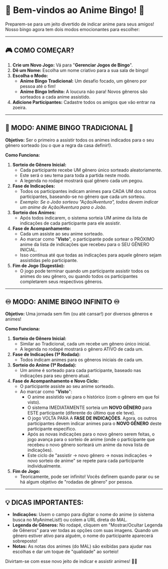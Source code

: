 # 🎉 Bem-vindos ao Anime Bingo! 🎉

Preparem-se para um jeito divertido de indicar anime para seus amigos! Nosso bingo agora tem dois modos emocionantes para escolher:

---

## 🎮 COMO COMEÇAR?

1.  **Crie um Novo Jogo:** Vá para "**Gerenciar Jogos de Bingo**".
2.  **Dê um Nome:** Escolha um nome criativo para a sua sala de bingo!
3.  **Escolha o Modo:**
    * **Anime Bingo Tradicional:** Um desafio focado, um gênero por pessoa até o fim!
    * **Anime Bingo Infinito:** A loucura não para! Novos gêneros são sorteados a cada anime assistido.
4.  **Adicione Participantes:** Cadastre todos os amigos que vão entrar na zoeira.

---

## 🎲 MODO: ANIME BINGO TRADICIONAL 🎲

**Objetivo:** Ser o primeiro a assistir todos os animes indicados para o seu gênero sorteado (ou o que a regra da casa definir!).

**Como Funciona:**

1.  **Sorteio de Gênero Inicial:**
    * Cada participante recebe UM gênero único sorteado aleatoriamente.
    * Este será o seu tema para toda a partida neste modo.
    * A legenda no rodapé mostrará qual gênero cada um pegou.
2.  **Fase de Indicações:**
    * Todos os participantes indicam animes para CADA UM dos outros participantes, baseando-se no gênero que cada um sorteou.
    * *Exemplo: Se o João sorteou "Ação/Aventura", todos devem indicar um anime de Ação/Aventura para o João.*
3.  **Sorteio dos Animes:**
    * Após todos indicarem, o sistema sorteia UM anime da lista de indicações de cada participante para ele assistir.
4.  **Fase de Acompanhamento:**
    * Cada um assiste ao seu anime sorteado.
    * Ao marcar como "**Visto**", o participante pode sortear o PRÓXIMO anime da lista de indicações que recebeu para o SEU GÊNERO INICIAL.
    * Isso continua até que todas as indicações para aquele gênero sejam assistidas pelo participante.
5.  **Fim de Jogo (Sugestão):**
    * O jogo pode terminar quando um participante assistir todos os animes do seu gênero, ou quando todos os participantes completarem seus respectivos gêneros.

---

## ♾️ MODO: ANIME BINGO INFINITO ♾️

**Objetivo:** Uma jornada sem fim (ou até cansar!) por diversos gêneros e animes!

**Como Funciona:**

1.  **Sorteio de Gênero Inicial:**
    * Similar ao Tradicional, cada um recebe um gênero único inicial.
    * A legenda no rodapé mostrará o gênero ATIVO de cada um.
2.  **Fase de Indicações (1ª Rodada):**
    * Todos indicam animes para os gêneros iniciais de cada um.
3.  **Sorteio do Anime (1ª Rodada):**
    * Um anime é sorteado para cada participante, baseado nas indicações para seu gênero atual.
4.  **Fase de Acompanhamento e Novo Ciclo:**
    * O participante assiste ao seu anime sorteado.
    * Ao marcar como "**Visto**":
        * O anime assistido vai para o histórico (com o gênero em que foi visto).
        * O sistema IMEDIATAMENTE sorteia um **NOVO GÊNERO** para ESTE participante (diferente do último que ele teve).
        * O jogo VOLTA PARA A **FASE DE INDICAÇÕES**. Agora, os outros participantes devem indicar animes para o **NOVO GÊNERO** deste participante específico.
        * Após as novas indicações para o novo gênero serem feitas, o jogo avança para o sorteio de anime (onde o participante que recebeu o novo gênero sorteará um anime da nova lista de indicações).
        * Este ciclo de "assistir -> novo gênero -> novas indicações -> novo sorteio de anime" se repete para cada participante individualmente.
5.  **Fim de Jogo:**
    * Teoricamente, pode ser infinito! Vocês definem quando parar ou se há algum objetivo de "rodadas de gênero" por pessoa.

---

## 💡 DICAS IMPORTANTES:

* **Indicações:** Usem o campo para digitar o nome do anime (o sistema busca no MyAnimeList!) ou colem a URL direta do MAL.
* **Legenda de Gêneros:** No rodapé, cliquem em "Mostrar/Ocultar Legenda de Gêneros" para ver todas as opções com suas imagens. Quando um gênero estiver ativo para alguém, o nome do participante aparecerá sobreposto!
* **Notas:** As notas dos animes (do MAL) são exibidas para ajudar nas escolhas e dar um toque de "qualidade" ao sorteio!

Divirtam-se com esse novo jeito de indicar e assistir animes! 🦊🎲

